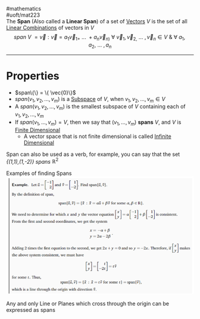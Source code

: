 #mathematics  
#uoft/mat223  
The **Span** (Also called a  **Linear Span**) of a set of [Vectors](Vector.md) $V$ is the set of all [Linear Combinations](Linear%20Combination.md) of vectors in $V$  
$$span \ V \ = {\vec{v}:\vec{v} = a_1\vec{v}_{1+}\ ... \ +a_n\vec{v}_{n)}}  \ \forall \ \vec{v}_{1},\vec{v}_{2,}\ ... \ , \vec{v}_{n} \in V \ \& \ \forall \ a_{1},a_{2}, \ ... \ , a_{n}$$

---

# Properties
- $span\{\} = \{ \vec{0}\}$
- $span(v_{1},v_{2},...,v_{m})$ is a [Subspace](Subspace.md) of $V$, when $v_{1},v_{2},...,v_{m}\in V$ 
- A $span(v_{1},v_{2},...,v_{m})$ is the smallest subspace of $V$ containing each of $v_{1},v_{2},...,v_{m}$
- If $span(v_{1},...,v_{m})=V$, then we say that $(v_{1},...,v_{m})$ **spans** $V$, and $V$ is [Finite Dimensional](../MAT246/MAT246%20Notes/Finite%20Dimensional.md)
	- A vector space that is not finite dimensional is called  [Infinite Dimensional](Infinite%20Dimensional)


Span can also be used as a verb, for example, you can say that the set  
*{(1,1),(1,-2)} spans* $\mathbb{R} ^2$   

Examples of finding Spans  
	![Pasted image 20230920114757](Pasted%20image%2020230920114757.png)

Any and only Line or Planes which cross through the origin can be expressed as spans